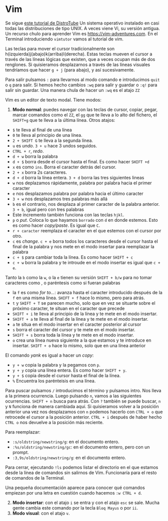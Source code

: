 # Vim	
Se sigue [este tutorial de DistroTube](https://www.youtube.com/watch?v=ER5JYFKkYDg&ab_channel=DistroTube)
Un sistema operativo instalado en casi todas las distribuciones de tipo UNIX. A veces viene Vi, su versión antigua.
Un recurso chulo para aprender Vim es https://vim-adventures.com.
En el Terminal introduciendo `vimtutor` vamos al tutorial de vim.

Las teclas para mover el cursor tradicionalmente son h(izquierda)j(abajo)k(arriba)l(derecha). Estas teclas mueven el cursor a través de las líneas lógicas que existen, que a veces ocupan más de dos renglones. Si quisieramos desplazarnos a través de las líneas visuales tendríamos que hacer `g + j` (para abajo), y así sucesivamente.

Para salir pulsamos `:` para llevarnos al modo comando e introducimos `quit` o `q` para salir. Si hemos hecho cambios `:wq` para salir y guardar o `:q!` para salir sin guardar. Una manera chula de hacer un `:wq` es el atajo `ZZ`

Vim es un editor de texto modal. Tiene modos:

1. **Modo normal**: puedes navegar con las teclas de cursor, copiar, pegar, marcar comandos como el `ZZ`, el `gg` que te lleva a lo alto del fichero, el `SHIFT+g` que te lleva a la última línea. Otros atajos:

- `$` te lleva al final de una línea
- `0` te lleva al principio de una línea.
- `2 + SHIFT G` te lleva a la segunda línea.
- `u` es _undo_. `3 + u` hace 3 undos seguidos.
- `CTRL + r`, _redo_.
- `d + w` borra la palabra
- `d + $` borra desde el cursor hasta el final. Es como hacer `SHIFT +d`
- `x` es como `ins`. Borra el caracter detrás del cursor.
- `2 + x` borra 2s caracteres.
- `d + d` borra la línea entera. `3 + d` borra las tres siguientes lineas
- `w` nos deplazamos rápidamente, palabra por palabra hacia el primer caracter
- `e` nos desplazamos palabra por palabra hacia el último caracter
- `3 + w` nos desplazamos tres palabras más allá
- `b` es el contrario, nos desplaza al primer caracter de la palabra anterior. `3 + b`, igual pero con tres palabras
- Este incremento también funciona con las teclas `hjkl`.
- `p` o _put_. Coloca lo que hayamos `borrado` con `d` en donde estemos. Esto es como hacer _copy/paste_. Es igual que `C`.
- `r + caracter` reemplaza el caracter en el que estemos con el cursor por otro.
- `c` es _change_. `c + e` borra todos los caracteres desde el cursor hasta el final de la palabra y nos mete en el modo insertar para reemplazar la palabra
- `c + $` para cambiar toda la línea. Es como hacer `SHIFT + c`
- `c + w` borra la palabra y te introude en el modo insertar es igual que `c + e`.


Tanto la `b` como la `w`, o la `e` tienen su versión `SHIFT + b/w` para no tomar caracteres como , o paréntesis como si fueran palabras

- la `f` es como _for to..._: avanza hasta el caracter introducido después de la `f` en una misma línea. `SHIFT + f` hace lo mismo, pero para atrás.
- `t` y `SHIFT + T` se parecen mucho, solo que en vez se situarte sobre el próximo caracter, te situan en el caracter que precede
- `SHIFT + i` te lleva al principio de la línea y te mete en el modo insertar.
- `SHIFT + a` te lleva al final de la línea y te mete en el modo insertar.
- `a` te situa en el modo insertar en el caracter posterior al cursor
- `s` borra el caracter del cursor y te mete en el modo insertar.
- `SHIFT + s` borra toda la línea y te mete en el modo insertar.
- `o` crea una línea nueva siguiente a la que estamos y te introduce en insertar. `SHIFT + o` hace lo mismo, solo que en una línea anterior

El comando _yank_ es igual a hacer un _copy_:

- `y + w` copia la palabra y la pegamos con `p`.
- `y + y` copia una línea entera. Es como hacer `SHIFT + y`.
- `y + $` copia desde el cursor hasta el final de la línea.
- `%` Encuentra los parénteisis en una línea. 

Para puscar pulsamos `/` introducimos el término y pulsamos intro. Nos lleva a la primera ocurrencia. Luego pulsando `n`, vamos a las siguientes ocurrencias. `SHIFT + n` busca para atrás. Con `?` también se puede buscar, `n` y `N` funciona de manera cambiada aquí. Si quisieramos volver a la posición anterior una vez nos desplazamos con `n` podemos hacerlo con `CTRL + o` que retrocede el cursor a la posición anterior. `CTRL + i` después de haber hecho `CTRL o` nos devuelve a la posición más reciente.

Para reemplazar: 

- `:s/oldstring/newstring/g`: en el documento entero. 
- `:%s/oldstring/newstring/gc`: en el documento entero, pero con un prompt. 
- `:3,9s/oldstring/newstring/g`: en el documento entero.

Para cerrar, ejecutando `!ls` podemos listar el directorio en el que estamos desde la línea de comandos sin salirnos de Vim. Funcionaría para el resto de comandos de la Terminal.

Una pequeña documentación aparece para conocer qué comandos empiezan por una letra en cuestión cuando hacemos `:w CTRL + d`.

2. **Modo insertar**: con el atajo `i` se entra y con el atajo `esc` se sale. Mucha gente cambia este comando por la tecla `Bloq Mayus` o por `ii`.
3. **Modo visual**: con el atajo `v`.
